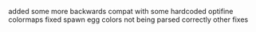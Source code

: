 added some more backwards compat with some hardcoded optifine colormaps
fixed spawn egg colors not being parsed correctly
other fixes